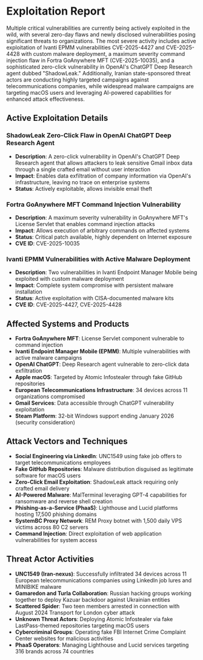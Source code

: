 # Exploitation Report

Multiple critical vulnerabilities are currently being actively exploited in the wild, with several zero-day flaws and newly disclosed vulnerabilities posing significant threats to organizations. The most severe activity includes active exploitation of Ivanti EPMM vulnerabilities CVE-2025-4427 and CVE-2025-4428 with custom malware deployment, a maximum severity command injection flaw in Fortra GoAnywhere MFT (CVE-2025-10035), and a sophisticated zero-click vulnerability in OpenAI's ChatGPT Deep Research agent dubbed "ShadowLeak." Additionally, Iranian state-sponsored threat actors are conducting highly targeted campaigns against telecommunications companies, while widespread malware campaigns are targeting macOS users and leveraging AI-powered capabilities for enhanced attack effectiveness.

## Active Exploitation Details

### ShadowLeak Zero-Click Flaw in OpenAI ChatGPT Deep Research Agent
- **Description**: A zero-click vulnerability in OpenAI's ChatGPT Deep Research agent that allows attackers to leak sensitive Gmail inbox data through a single crafted email without user interaction
- **Impact**: Enables data exfiltration of company information via OpenAI's infrastructure, leaving no trace on enterprise systems
- **Status**: Actively exploitable, allows invisible email theft

### Fortra GoAnywhere MFT Command Injection Vulnerability
- **Description**: A maximum severity vulnerability in GoAnywhere MFT's License Servlet that enables command injection attacks
- **Impact**: Allows execution of arbitrary commands on affected systems
- **Status**: Critical patch available, highly dependent on Internet exposure
- **CVE ID**: CVE-2025-10035

### Ivanti EPMM Vulnerabilities with Active Malware Deployment
- **Description**: Two vulnerabilities in Ivanti Endpoint Manager Mobile being exploited with custom malware deployment
- **Impact**: Complete system compromise with persistent malware installation
- **Status**: Active exploitation with CISA-documented malware kits
- **CVE ID**: CVE-2025-4427, CVE-2025-4428

## Affected Systems and Products

- **Fortra GoAnywhere MFT**: License Servlet component vulnerable to command injection
- **Ivanti Endpoint Manager Mobile (EPMM)**: Multiple vulnerabilities with active malware campaigns
- **OpenAI ChatGPT**: Deep Research agent vulnerable to zero-click data exfiltration
- **Apple macOS**: Targeted by Atomic Infostealer through fake GitHub repositories
- **European Telecommunications Infrastructure**: 34 devices across 11 organizations compromised
- **Gmail Services**: Data accessible through ChatGPT vulnerability exploitation
- **Steam Platform**: 32-bit Windows support ending January 2026 (security consideration)

## Attack Vectors and Techniques

- **Social Engineering via LinkedIn**: UNC1549 using fake job offers to target telecommunications employees
- **Fake GitHub Repositories**: Malware distribution disguised as legitimate software for macOS users
- **Zero-Click Email Exploitation**: ShadowLeak attack requiring only crafted email delivery
- **AI-Powered Malware**: MalTerminal leveraging GPT-4 capabilities for ransomware and reverse shell creation
- **Phishing-as-a-Service (PhaaS)**: Lighthouse and Lucid platforms hosting 17,500 phishing domains
- **SystemBC Proxy Network**: REM Proxy botnet with 1,500 daily VPS victims across 80 C2 servers
- **Command Injection**: Direct exploitation of web application vulnerabilities for system access

## Threat Actor Activities

- **UNC1549 (Iran-nexus)**: Successfully infiltrated 34 devices across 11 European telecommunications companies using LinkedIn job lures and MINIBIKE malware
- **Gamaredon and Turla Collaboration**: Russian hacking groups working together to deploy Kazuar backdoor against Ukrainian entities
- **Scattered Spider**: Two teen members arrested in connection with August 2024 Transport for London cyber attack
- **Unknown Threat Actors**: Deploying Atomic Infostealer via fake LastPass-themed repositories targeting macOS users
- **Cybercriminal Groups**: Operating fake FBI Internet Crime Complaint Center websites for malicious activities
- **PhaaS Operators**: Managing Lighthouse and Lucid services targeting 316 brands across 74 countries